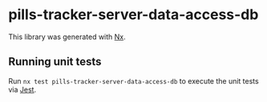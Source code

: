 # pills-tracker-server-data-access-db

This library was generated with [Nx](https://nx.dev).

## Running unit tests

Run `nx test pills-tracker-server-data-access-db` to execute the unit tests via [Jest](https://jestjs.io).

